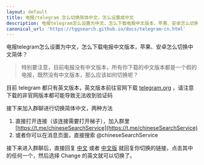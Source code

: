 ```yaml
---
layout: default
title: 电报/telegram 怎么切换简体中文，怎么设置成中文
description: 电报telegram怎么设置为中文，怎么下载电报中文版本，苹果、安卓怎么切换中文简体？
canonical_url: 'https://tggsearch.github.io/docs/telegram-cn.html'
---
```

电报telegram怎么设置为中文，怎么下载电报中文版本，苹果、安卓怎么切换中文简体？

> 特别要注意，目前电报没有中文版本，所有你下载的中文版本都是一个假的电报，既然没有中文版本，那么应该如何切换呢？

目前 telegram 都只有英文版本，英文版本前往官网下载 [telegram.org](https://telegram.org) ，请注意下载的非官网版本都可能导致无法收到验证码

接下来加入群聊进行切换简体中文，两种方法
1. 直接打开连接（该连接需要打开梯子），加入群里 [https://t.me/chineseSearchService](https://t.me/chineseSearchService)
2. 或者你可以在消息页面，直接搜索 @chineseSearchService

接下来进入群聊后，直接回复 [中文]() 或者 [中文版]() 就回复你切换的链接，点击其中的任何一个，然后选择 Change 的英文就可以切换了。 